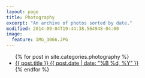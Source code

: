 ```yaml
---
layout: page
title: Photography
excerpt: "An archive of photos sorted by date."
modified: 2014-09-04T19:44:38.564948-04:00
image:
  feature: IMG_3066.JPG
---
```


<ul class="photo-list">
{% for post in site.categories.photography %}
  <li><article><a href="{{ site.url }}{{ post.url }}">{{ post.title }} <span class="entry-date"><time datetime="{{ post.date | date_to_xmlschema }}">{{ post.date | date: "%B %d, %Y" }}</time></span></a></article></li>
{% endfor %}
</ul>
